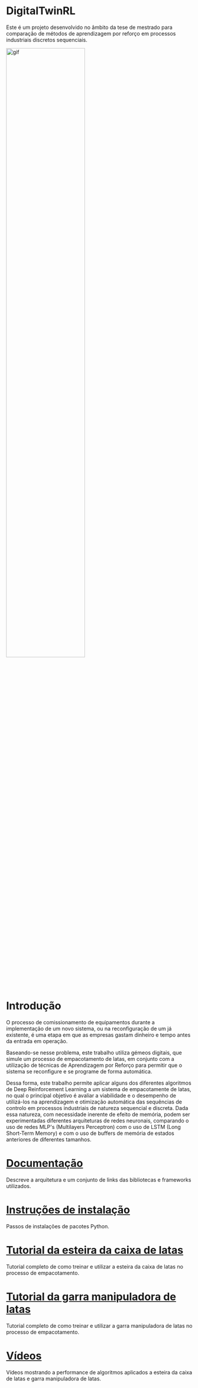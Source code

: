 



# DigitalTwinRL
 Este é um projeto desenvolvido no âmbito da tese de mestrado para comparação de métodos de aprendizagem por reforço em processos industriais discretos sequenciais.
<!--
 ["Comparação de Métodos de Aprendigem por Reforço em Processos Industriais Discretos Sequenciais"](Thesis/dissertation.pdf)-->
 <p align="left">
  <img src="Tutorials/Videos/Reference.gif" alt="gif" width="65%" />
 </p> 

# Introdução
 O processo de comissionamento de equipamentos durante a implementação de um novo sistema, ou na reconfiguração de um já existente, é uma etapa em que as empresas gastam dinheiro e tempo antes da entrada em operação. 
 
 Baseando-se nesse problema, este trabalho utiliza gémeos digitais, que simule um processo de empacotamento de latas, em conjunto com a utilização de técnicas de Aprendizagem por Reforço para permitir que o sistema se reconfigure e se programe de forma automática. 

  Dessa forma, este trabalho permite aplicar alguns dos diferentes algoritmos de Deep Reinforcement Learning a um sistema de empacotamente de latas, no qual o principal objetivo é avaliar a viabilidade e o desempenho de utilizá-los na aprendizagem e otimização automática das sequências de controlo em processos industriais de natureza sequencial e discreta. Dada essa natureza, com necessidade inerente de efeito de memória, podem ser  experimentadas diferentes arquiteturas de redes neuronais, comparando o uso de redes MLP's (Multilayers Perceptron) com o uso de LSTM (Long Short-Term Memory) e com o uso de buffers de memória de estados anteriores de diferentes tamanhos. 
  
 # [Documentação](Tutorials/documentation_tutorial.md)
Descreve a arquitetura e um conjunto de links das bibliotecas e frameworks utilizados.

# [Instruções de instalação](Tutorials/quick_setup.md)
Passos de instalações de pacotes Python. 

# [Tutorial da esteira da caixa de latas](Tutorials/boxconveyor_tutorial.md)
Tutorial completo de como treinar e utilizar a esteira da caixa de latas no processo de empacotamento.

# [Tutorial da garra manipuladora de latas](Tutorials/handling_tutorial.md)
Tutorial completo de como treinar e utilizar a garra manipuladora de latas no processo de empacotamento.  

# [Vídeos](Tutorials/videos.md)
Vídeos mostrando a performance de algoritmos aplicados a esteira da caixa de latas e garra manipuladora de latas.






